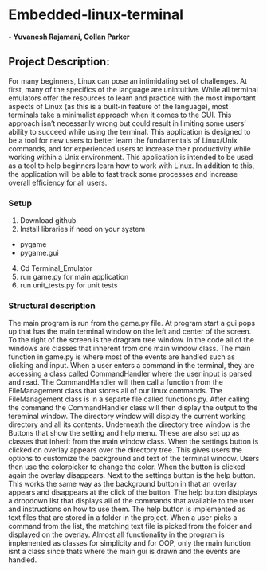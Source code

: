 # **Embedded-linux-terminal**
**- Yuvanesh Rajamani, Collan Parker**
## Project Description:
For many beginners, Linux can pose an intimidating set of challenges. At first, many of the
specifics of the language are unintuitive. While all terminal emulators offer the resources to learn
and practice with the most important aspects of Linux (as this is a built-in feature of the
language), most terminals take a minimalist approach when it comes to the GUI. This approach
isn’t necessarily wrong but could result in limiting some users’ ability to succeed while using the
terminal. This application is designed to be a tool for new users to better learn the fundamentals of
Linux/Unix commands, and for experienced users to increase their productivity while working
within a Unix environment. This application is intended to be used as a tool to help beginners learn how to work with Linux.
In addition to this, the application will be able to fast track some processes and increase overall
efficiency for all users.
### Setup
1. Download github
2. Install libraries if need on your system
  - pygame
  - pygame.gui
4. Cd Terminal_Emulator
5. run game.py for main application
6. run unit_tests.py for unit tests

### Structural description
The main program is run from the game.py file. At program start a gui pops up that has the main terminal window on the left and center of the screen. To the right of the screen is the dragram tree window. In the code all of the windows are classes that inherent from one main window class. The main function in game.py is where most of the events are handled such as clicking and input. When a user enters a command in the terminal, they are accessing a class called CommandHandler where the user input is parsed and read. The CommandHandler will then call a function from the FileManagement class that stores all of our linux commands. The FileManagement class is in a separte file called functions.py. After calling the command the CommandHandler class will then display the output to the tereminal window. The directory window will display the current working directory and all its contents. Underneath the directory tree window is the Buttons that show the setting and help menu. These are also set up as classes that inherit from the main window class. When the settings button is clicked on overlay appears over the directory tree. This gives users the options to customize the background and text of the terminal window. Users then use the colorpicker to change the color. When the button is clicked again the overlay disappears. Next to the settings button is the help button. This works the same way as the background button in that an overlay appears and disappears at the click of the button. The help button distplays a dropdown list that displays all of the commands that available to the user and instructions on how to use them. The help button is implemented as text files that are stored in a folder in the project. When a user picks a command from the list, the matching text file is picked from the folder and displayed on the overlay. Almost all functionality in the program is implemented as classes for simplicity and for OOP, only the main function isnt a class since thats where the main gui is drawn and the events are handled.

